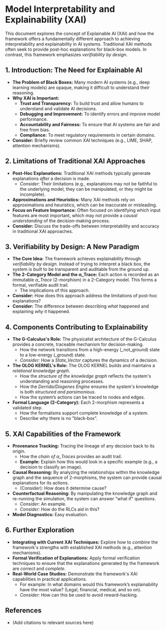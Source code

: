 # Model Interpretability and Explainability (XAI)

This document explores the concept of Explainable AI (XAI) and how the framework offers a fundamentally different approach to achieving interpretability and explainability in AI systems.  Traditional XAI methods often seek to provide post-hoc explanations for black-box models.  In contrast, this framework emphasizes *verifiability by design*.

## 1. Introduction: The Need for Explainable AI

*   **The Problem of Black Boxes:** Many modern AI systems (e.g., deep learning models) are opaque, making it difficult to understand their reasoning.
*   **Why XAI is Important:**
    *   **Trust and Transparency:**  To build trust and allow humans to understand and validate AI decisions.
    *   **Debugging and Improvement:**  To identify errors and improve model performance.
    *   **Accountability and Fairness:**  To ensure that AI systems are fair and free from bias.
    *   **Compliance:**  To meet regulatory requirements in certain domains.
*   **Consider:**  Briefly review common XAI techniques (e.g., LIME, SHAP, attention mechanisms).

## 2. Limitations of Traditional XAI Approaches

*   **Post-Hoc Explanations:**  Traditional XAI methods typically generate explanations *after* a decision is made.
    *   *Consider:* Their limitations (e.g., explanations may not be faithful to the underlying model, they can be manipulated, or they might be incomplete).
*   **Approximations and Heuristics:**  Many XAI methods rely on approximations and heuristics, which can be inaccurate or misleading.
*   **Focus on Feature Importance:**  Often focused on identifying which input features are most important, which may not provide a *causal understanding* of the decision-making process.
*   **Consider:**  Discuss the trade-offs between interpretability and accuracy in traditional XAI approaches.

## 3. Verifiability by Design: A New Paradigm

*   **The Core Idea:** The framework achieves explainability through *verifiability by design*.  Instead of trying to interpret a black box, the system is *built* to be transparent and auditable from the ground up.
*   **The 2-Category Model and the α_Trace:**  Each action is recorded as an immutable *α\_Trace* (2-morphism) in a 2-Category model. This forms a formal, verifiable audit trail.
    *   The implications of this approach.
*   **Consider:**  How does this approach address the limitations of post-hoc explanations?
*   **Consider:** The difference between describing *what* happened and explaining *why* it happened.

## 4.  Components Contributing to Explainability

*   **The G-Calculus's Role:** The physicalist architecture of the G-Calculus provides a concrete, traceable mechanism for decision-making.
    *   How the network transitions from a high-energy (_not\_ground) state to a low-energy (_ground) state.
    *   *Consider:* How a *State\_Vector* captures the dynamics of a decision.
*   **The OLOG KERNEL's Role:** The OLOG KERNEL builds and maintains a *relational knowledge graph*.
    *   How the *structure of the knowledge graph* reflects the system's understanding and reasoning processes.
    *   How the *Derrida/Diogenes Engine* ensures the system's knowledge is both *structured and parsimonious*.
    *   How the system’s actions can be traced to nodes and edges.
*   **Formal Language (2-Category):** Each 2-morphism represents a validated step.
    *   How the formalisms support complete knowledge of a system.
    *   Describe why there is no "black-box".

## 5.  XAI Capabilities of the Framework

*   **Provenance Tracking:**  Tracing the lineage of any decision back to its origin.
    *   How the *chain of α\_Traces* provides an audit trail.
    *   **Example:**  Explain how this would look in a specific example (e.g., a decision to classify an image).
*   **Causal Reasoning:** By analyzing the relationships within the knowledge graph and the sequence of 2-morphisms, the system can provide causal explanations for its actions.
    *   (Consider): How does it determine cause?
*   **Counterfactual Reasoning:** By manipulating the knowledge graph and re-running the simulation, the system can answer "what if" questions.
    *   *Consider:* An example.
    *   *Consider:* How do the RLCs aid in this?
*   **Model Diagnostics:** Easy evaluation.

## 6. Further Exploration

*   **Integrating with Current XAI Techniques:** Explore how to *combine* the framework's strengths with established XAI methods (e.g., attention mechanisms).
*   **Formal Verification of Explanations:** Apply formal verification techniques to ensure that the explanations generated by the framework are *correct* and *complete*.
*   **Real-World Case Studies:** Demonstrate the framework's XAI capabilities in practical applications.
    *   For example: In what domains would this framework’s explainability have the most value? (Legal, financial, medical, and so on).
    *   *Consider:* How can this be used to avoid reward-hacking.

## References

*   (Add citations to relevant sources here)
